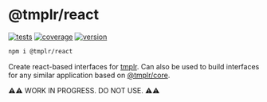 # @tmplr/react

[![tests](https://github.com/loreanvictor/tmplr-react/actions/workflows/test.yml/badge.svg)](https://github.com/loreanvictor/tmplr-react/actions/workflows/test.yml)
[![coverage](https://github.com/loreanvictor/tmplr-react/actions/workflows/coverage.yml/badge.svg)](https://github.com/loreanvictor/tmplr-react/actions/workflows/coverage.yml)
[![version](https://img.shields.io/npm/v/@tmplr/react?logo=npm)](https://www.npmjs.com/package/@tmplr/react)

```bash
npm i @tmplr/react
```

Create react-based interfaces for [tmplr](https://github.com/loreanvictor/tmplr). Can also be used to build interfaces for any similar application based on [@tmplr/core](https://github.com/loreanvictor/tmplr-core).

⚠️⚠️ WORK IN PROGRESS. DO NOT USE. ⚠️⚠️
